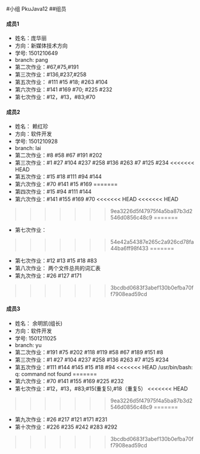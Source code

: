 #小组 PkuJava12
##组员

#### 成员1
- 姓名：庞华丽 
- 方向：新媒体技术方向
- 学号: 1501210649
- branch: pang
- 第二次作业：#67,#75,#191
- 第三次作业：#136,#237,#258
- 第五次作业： #111 #15 #18; #263 #104
- 第六次作业：#141  #169 #70; #225 #232
- 第七次作业：#12，#13，#83;#70

#### 成员2
- 姓名： 赖红珍
- 方向：软件开发
- 学号: 1501210928
- branch: lai
- 第二次作业：#8 #58 #67 #191 #202
- 第三次作业：#1 #27 #104 #237 #258 #136 #263 #7 #125 #234
<<<<<<< HEAD
- 第五次作业：#15 #18 #111 #94 #144
- 第六次作业：#70 #141 #15 #169
=======
- 第四次作业：#15 #94 #111 #144
- 第六次作业：#141 #155 #169 #70
<<<<<<< HEAD
<<<<<<< HEAD
>>>>>>> 9ea3226d5f47975f4a5ba87b3d2546d0856c48c9
=======
- 第七次作业：
>>>>>>> 54e42a54387e265c2a926cd78fa44ba6ff98f433
=======
- 第七次作业：#12 #13 #15  #18 #83
- 第八次作业： 两个文件总共的词汇表
- 第九次作业：#26 #127 #171
>>>>>>> 3bcdbd0683f3abef130b0efba70ff7908ead59cd

#### 成员3
- 姓名： 余明凯(组长)
- 方向：软件开发
- 学号: 1501211025
- branch: yu
- 第二次作业：#191 #75 #202 #118 #119 #58 #67 #189 #151 #8 
- 第三次作业：#1 #27 #104 #237 #258 #136 #263 #7 #125 #234
- 第五次作业：#111 #144 #145 #15 #18 #94
<<<<<<< HEAD
/usr/bin/bash: q: command not found
=======
- 第六次作业：#70 #141 #155 #169 #225 #232
- 第七次作业：#12，#13，#83;#15(重复5),#18（重复5）
<<<<<<< HEAD
>>>>>>> 9ea3226d5f47975f4a5ba87b3d2546d0856c48c9
=======
- 第九次作业：#26 #217 #121 #171 #231
- 第十次作业：#226 #235 #242 #283 #292
>>>>>>> 3bcdbd0683f3abef130b0efba70ff7908ead59cd
